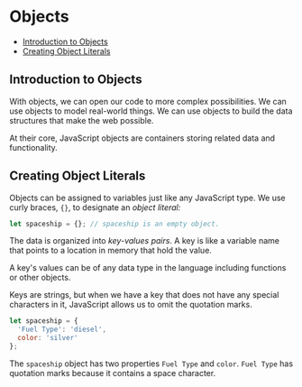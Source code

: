 # Objects

* [Introduction to Objects](#Introduction-to-Objects)
* [Creating Object Literals](#Creating-Object-Literals)


## Introduction to Objects
With objects, we can open our code to more complex possibilities. We can use objects to model real-world things. We can use objects to build the data structures that make the web possible.

At their core, JavaScript objects are containers storing related data and functionality.

## Creating Object Literals
Objects can be assigned to variables just like any JavaScript type. We use curly braces, `{}`, to designate an *object literal:*

```js
let spaceship = {}; // spaceship is an empty object.
```

The data is organized into *key-values pairs*. A key is like a variable name that points to a location in memory that hold the value.

A key's values can be of any data type in the language including functions or other objects.

Keys are strings, but when we have a key that does not have any special characters in it, JavaScript allows us to omit the quotation marks.

```js
let spaceship = {
  'Fuel Type': 'diesel',
  color: 'silver'
};
```

The `spaceship` object has two properties `Fuel Type` and `color`. `Fuel Type` has quotation marks because it contains a space character.

